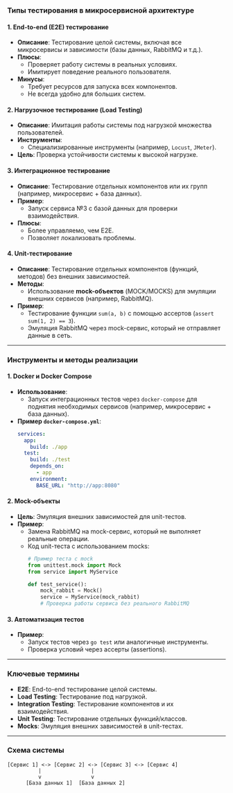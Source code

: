 
### Типы тестирования в микросервисной архитектуре

#### 1. **End-to-end (E2E) тестирование**
- **Описание**: Тестирование целой системы, включая все микросервисы и зависимости (базы данных, RabbitMQ и т.д.).
- **Плюсы**: 
  - Проверяет работу системы в реальных условиях.
  - Имитирует поведение реального пользователя.
- **Минусы**: 
  - Требует ресурсов для запуска всех компонентов.
  - Не всегда удобно для больших систем.

#### 2. **Нагрузочное тестирование (Load Testing)**
- **Описание**: Имитация работы системы под нагрузкой множества пользователей.
- **Инструменты**: 
  - Специализированные инструменты (например, `Locust`, `JMeter`).
- **Цель**: Проверка устойчивости системы к высокой нагрузке.

#### 3. **Интеграционное тестирование**
- **Описание**: Тестирование отдельных компонентов или их групп (например, микросервис + база данных).
- **Пример**: 
  - Запуск сервиса №3 с базой данных для проверки взаимодействия.
- **Плюсы**: 
  - Более управляемо, чем E2E.
  - Позволяет локализовать проблемы.

#### 4. **Unit-тестирование**
- **Описание**: Тестирование отдельных компонентов (функций, методов) без внешних зависимостей.
- **Методы**: 
  - Использование **mock-объектов** (MOCK/MOCKS) для эмуляции внешних сервисов (например, RabbitMQ).
- **Пример**: 
  - Тестирование функции `sum(a, b)` с помощью ассертов (`assert sum(1, 2) == 3`).
  - Эмуляция RabbitMQ через mock-сервис, который не отправляет данные в сеть.

---

### Инструменты и методы реализации

#### 1. **Docker и Docker Compose**
- **Использование**: 
  - Запуск интеграционных тестов через `docker-compose` для поднятия необходимых сервисов (например, микросервис + база данных).
- **Пример `docker-compose.yml`**:
  ```yaml
  services:
    app:
      build: ./app
    test:
      build: ./test
      depends_on: 
        - app
      environment:
        BASE_URL: "http://app:8080"
  ```

#### 2. **Mock-объекты**
- **Цель**: Эмуляция внешних зависимостей для unit-тестов.
- **Пример**: 
  - Замена RabbitMQ на mock-сервис, который не выполняет реальные операции.
  - Код unit-теста с использованием mocks:
    ```python
    # Пример теста с mock
    from unittest.mock import Mock
    from service import MyService

    def test_service():
        mock_rabbit = Mock()
        service = MyService(mock_rabbit)
        # Проверка работы сервиса без реального RabbitMQ
    ```

#### 3. **Автоматизация тестов**
- **Пример**: 
  - Запуск тестов через `go test` или аналогичные инструменты.
  - Проверка условий через ассерты (assertions).

---

### Ключевые термины
- **E2E**: End-to-end тестирование целой системы.
- **Load Testing**: Тестирование под нагрузкой.
- **Integration Testing**: Тестирование компонентов и их взаимодействия.
- **Unit Testing**: Тестирование отдельных функций/классов.
- **Mocks**: Эмуляция внешних зависимостей в unit-тестах.

---

### Схема системы
```
[Сервис 1] <-> [Сервис 2] <-> [Сервис 3] <-> [Сервис 4]
          |                |
          v                v
      [База данных 1]  [База данных 2]
```
